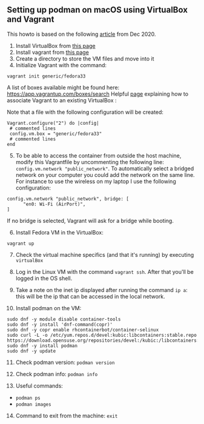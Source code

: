 ## Setting up podman on macOS using VirtualBox and Vagrant

This howto is based on the following [article](https://medium.com/faun/avengers-of-container-world-episode-1-podman-hands-on-f81d8ee93b57) from Dec 2020.

1. Install VirtualBox from [this page](https://www.virtualbox.org/wiki/Downloads)
2. Install vagrant from [this page](https://www.vagrantup.com/docs/installation)
3. Create a directory to store the VM files and move into it
4. Initialize Vagrant with the command:
```
vagrant init generic/fedora33
```
A list of boxes available might be found here: https://app.vagrantup.com/boxes/search
Helpful [page](https://computingforgeeks.com/step-by-step-guide-on-using-existing-virtual-machines-with-vagrant/) explaining how to associate Vagrant to an existing VirtualBox :

Note that a file with the following configuration will be created:
```
Vagrant.configure("2") do |config|
 # commented lines
 config.vm.box = "generic/fedora33"
 # commented lines
end
```

5. To be able to access the container from outside the host machine, modify this Vagrantfile by uncommenting the following line: `config.vm.network "public_network"`. To automatically select a bridged network on your computer you could add the network on the same line. For instance to use the wireless on my laptop I use the following configuration:
```
config.vm.network "public_network", bridge: [
      "en0: Wi-Fi (AirPort)",
]
```
If no bridge is selected, Vagrant will ask for a bridge while booting.

6. Install Fedora VM in the VirtualBox:
```
vagrant up
```
7. Check the virtual machine specifics (and that it's running) by executing `virtualBox`

8. Log in the Linux VM with the command `vagrant ssh`. After that you'll be logged in the OS shell.

9. Take a note on the inet ip displayed after running the command `ip a`: this will be the ip that can be accessed in the local network.

10. Install podman on the VM:
```
sudo dnf -y module disable container-tools
sudo dnf -y install 'dnf-command(copr)'
sudo dnf -y copr enable rhcontainerbot/container-selinux
sudo curl -L -o /etc/yum.repos.d/devel:kubic:libcontainers:stable.repo https://download.opensuse.org/repositories/devel:/kubic:/libcontainers:/stable/CentOS_8/devel:kubic:libcontainers:stable.repo
sudo dnf -y install podman
sudo dnf -y update
```

11. Check podman version: `podman version`

12. Check podman info: `podman info`

13. Useful commands:
  - `podman ps`
  - `podman images`

14. Command to exit from the machine: `exit`
